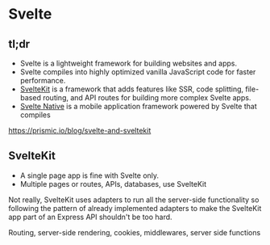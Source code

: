 

# Svelte


## tl;dr

- Svelte is a lightweight framework for building websites and apps. 
- Svelte compiles into highly optimized vanilla JavaScript code for faster performance. 
- [SvelteKit](https://kit.svelte.dev/) is a framework that adds features like SSR, code splitting, file-based routing, and API routes for building more complex Svelte apps.
- [Svelte Native](https://svelte-native.technology/) is a mobile application framework powered by Svelte that compiles 

https://prismic.io/blog/svelte-and-sveltekit


## SvelteKit

- A single page app is fine with Svelte only.
- Multiple pages or routes, APIs, databases, use SvelteKit

Not really, SvelteKit uses adapters to run all the server-side functionality so following the pattern of already implemented adapters to make the SvelteKit app part of an Express API shouldn't be too hard.

Routing, server-side rendering, cookies, middlewares, server side functions